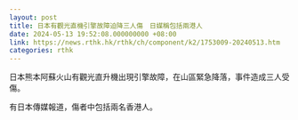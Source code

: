 ```yaml
---
layout: post
title: 日本有觀光直機引擎故障迫降三人傷　日媒稱包括兩港人
date: 2024-05-13 19:52:08.000000000 +08:00
link: https://news.rthk.hk/rthk/ch/component/k2/1753009-20240513.htm
categories: rthk
---
```


日本熊本阿蘇火山有觀光直升機出現引擎故障，在山區緊急降落，事件造成三人受傷。

有日本傳媒報道，傷者中包括兩名香港人。
